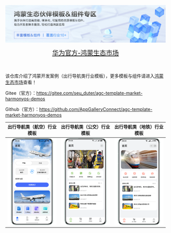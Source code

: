 ![输入图片说明](%E5%8D%8E%E4%B8%BA%E5%AE%98%E6%96%B9-%E9%B8%BF%E8%92%99%E7%94%9F%E6%80%81%E5%B8%82%E5%9C%BA.png)

<div align="center">
  <span style="font-size: 20px;">
    <a href="https://developer.huawei.com/consumer/cn/market/prod-list?origin=template">华为官方-鸿蒙生态市场</a>
  </span>
</div>

</br>
</br>


该仓库介绍了鸿蒙开发案例（出行导航类行业模板），更多模板与组件请进入[鸿蒙生态市场](https://developer.huawei.com/consumer/cn/market/prod-list/4437348dd20f48249540d1b57ef2eff6/categoryL2_202410080002)查看！

Gitee（官方）：https://gitee.com/seu_duter/agc-template-market-harmonyos-demos

Github（官方）：https://github.com/AppGalleryConnect/agc-template-market-harmonyos-demos

| 出行导航类（航空）行业模板 | 出行导航类（公交）行业模板 | 出行导航类（地铁）行业模板 |
|:---:|:---:|:---:|
|![输入图片说明](%E8%88%AA%E7%A9%BA%E5%87%BA%E8%A1%8C%E5%85%83%E6%9C%8D%E5%8A%A1%E6%A8%A1%E6%9D%BF.png)| ![输入图片说明](%E5%85%AC%E4%BA%A4%E5%BA%94%E7%94%A8%E6%A8%A1%E6%9D%BF.png) |![输入图片说明](%E5%9C%B0%E9%93%81%E5%85%83%E6%9C%8D%E5%8A%A1%E6%A8%A1%E6%9D%BF.png) |
